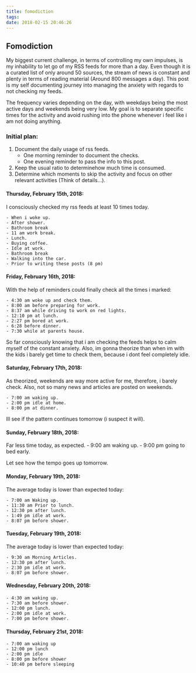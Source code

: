 ```yaml
---
title: fomodiction
tags:
date: 2018-02-15 20:46:26
---
```


## Fomodiction

My biggest current challenge, in terms of controlling my own impulses, is my inhability to let go of my RSS feeds for more than a day. Even though it is a curated list of only around 50 sources, the stream of news is constant and plenty in terms of reading material (Around 800 messages a day). This post is my self documenting journey into managing the anxiety with regards to not checking my feeds.

The frequency varies depending on the day, with weekdays being the most active days and weekends being very low. My goal is to separate specific times for the activity and avoid rushing into the phone whenever i feel like i am not doing anything.

### Initial plan:

1. Document the daily usage of rss feeds.
    * One morning reminder to document the checks.
    * One evening reminder to pass the info to this post.
2. Keep the usual ratio to determinehow much time is consumed.
3. Determine which moments to skip the activity and focus on other relevant activities (Think of details...).

#### Thursday, February 15th, 2018:

I consciously checked my rss feeds at least 10 times today. 

    - When i woke up.
    - After shower.
    - Bathroom break
    - 11 am work break.
    - Lunch.
    - Buying coffee.
    - Idle at work.
    - Bathroom break
    - Walking into the car.
    - Prior to writing these posts (8 pm)

#### Friday, February 16th, 2018:

With the help of reminders could finally check all the times i marked:

    - 4:30 am woke up and check them.
    - 8:00 am before preparing for work.
    - 8:37 am while driving to work on red lights.
    - 12:10 pm at lunch.
    - 2:27 pm bored at work.
    - 6:28 before dinner.
    - 7:30 while at parents house.

So far consciously knowing that i am checking the feeds helps to calm myself of the constant anxiety. Also, im gonna theorize than when im with the kids i barely get time to check them, because i dont feel completely idle.

#### Saturday, February 17th, 2018:

As theorized, weekends are way more active for me, therefore, i barely check. Also, not so many news and articles are posted on weekends.

    - 7:00 am waking up.
    - 2:00 pm idle at home.
    - 8:00 pm at dinner.

Ill see if the pattern continues tomorrow (i suspect it will).

#### Sunday, February 18th, 2018:

Far less time today, as expected.
    - 9:00 am waking up.
    - 9:00 pm going to bed early.

Let see how the tempo goes up tomorrow.


#### Monday, February 19th, 2018:

The average today is lower than expected today:

    - 7:00 am Waking up.
    - 11:30 am Prior to lunch.
    - 12:30 pm after lunch.
    - 1:49 pm idle at work.
    - 8:07 pm before shower.

#### Tuesday, February 19th, 2018:

The average today is lower than expected today:

    - 9:30 am Morning Articles.
    - 12:30 pm after lunch.
    - 2:30 pm idle at work.
    - 8:07 pm before shower.

#### Wednesday, February 20th, 2018:

    - 4:30 am waking up.
    - 7:30 am before shower.
    - 12:00 pm lunch.
    - 2:00 pm idle at work.
    - 7:00 pm before shower.

#### Thursday, February 21st, 2018:

    - 7:00 am waking up
    - 12:00 pm lunch
    - 2:00 pm idle 
    - 8:00 pm before shower
    - 10:40 pm before sleeping